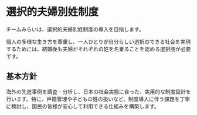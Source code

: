 # 選択的夫婦別姓制度

チームみらいは、選択的夫婦別姓制度の導入を目指します。

個人の多様な生き方を尊重し、一人ひとりが自分らしい選択のできる社会を実現するためには、結婚後も夫婦がそれぞれの姓を名乗ることを認める選択肢が必要です。

## 基本方針

海外の先進事例を調査・分析し、日本の社会実態に合った、実用的な制度設計を行います。特に、戸籍管理や子どもの姓の扱いなど、制度導入に伴う課題を丁寧に検討し、国民の皆様が安心して利用できる仕組みを構築します。